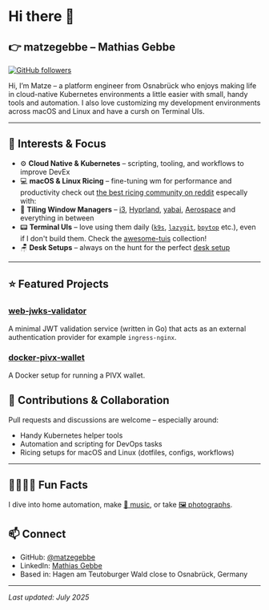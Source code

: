 # Hi there 👋

## 👉 matzegebbe – Mathias Gebbe

[![GitHub followers](https://img.shields.io/github/followers/matzegebbe?label=Follow&style=social)](https://github.com/matzegebbe)

Hi, I’m Matze – a platform engineer from Osnabrück who enjoys making life in cloud-native Kubernetes environments a little easier with small, handy tools and automation. I also love customizing my development environments across macOS and Linux and have a cursh on Terminal UIs.

---

## 🎯 Interests & Focus

- ⚙️ **Cloud Native & Kubernetes** – scripting, tooling, and workflows to improve DevEx
- 💻 **macOS & Linux Ricing** – fine-tuning wm for performance and productivity check out [the best ricing community on reddit](https://www.reddit.com/r/unixporn/) especally with:
- 🧱 **Tiling Window Managers** – [i3](https://github.com/i3/i3), [Hyprland](https://github.com/hyprwm/Hyprland), [yabai](https://github.com/koekeishiya/yabai), [Aerospace](https://github.com/nikitabobko/AeroSpace) and everything in between
- 📟 **Terminal UIs** – love using them daily ([`k9s`](https://github.com/derailed/k9s), [`lazygit`](https://github.com/jesseduffield/lazygit), [`bpytop`](https://github.com/aristocratos/bpytop) etc.), even if I don't build them. Check the [awesome-tuis](https://github.com/rothgar/awesome-tuis) collection!
- 🪑 **Desk Setups** – always on the hunt for the perfect [desk setup](https://www.reddit.com/r/desksetup/)

---

## ⭐ Featured Projects

### [web‑jwks‑validator](https://github.com/matzegebbe/web-jwks-validator)  
A minimal JWT validation service (written in Go) that acts as an external authentication provider for example `ingress-nginx`.

### [docker‑pivx‑wallet](https://github.com/matzegebbe/docker-pivx-wallet)  
A Docker setup for running a PIVX wallet.

## 🤝 Contributions & Collaboration

Pull requests and discussions are welcome – especially around:
- Handy Kubernetes helper tools  
- Automation and scripting for DevOps tasks  
- Ricing setups for macOS and Linux (dotfiles, configs, workflows)

---

## 👨‍👩‍👧‍👦 Fun Facts

I dive into home automation, make [🎤 music](https://soundcloud.com/ifwmr),
or take [🖼️ photographs](https://unsplash.com/de/@matzekatze).

## 📫 Connect

- GitHub: [@matzegebbe](https://github.com/matzegebbe)  
- LinkedIn: [Mathias Gebbe](https://www.linkedin.com/in/mathias-gebbe/)  
- Based in: Hagen am Teutoburger Wald close to Osnabrück, Germany

---

*Last updated: July 2025*
